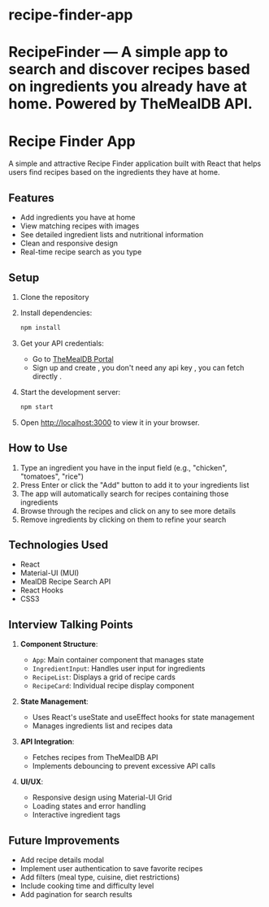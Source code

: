 # recipe-finder-app
RecipeFinder — A simple app to search and discover recipes based on ingredients you already have at home. Powered by TheMealDB API.
=======
# Recipe Finder App

A simple and attractive Recipe Finder application built with React that helps users find recipes based on the ingredients they have at home.

## Features

- Add ingredients you have at home
- View matching recipes with images
- See detailed ingredient lists and nutritional information
- Clean and responsive design
- Real-time recipe search as you type

## Setup

1. Clone the repository
2. Install dependencies:
   ```bash
   npm install
   ```
3. Get your API credentials:
   - Go to [TheMealDB Portal](https://developer.edamam.com/](https://www.themealdb.com/api.php))
   - Sign up and create , you don't need any api key , you can fetch directly .


4. Start the development server:
   ```bash
   npm start
   ```

5. Open [http://localhost:3000](http://localhost:3000) to view it in your browser.

## How to Use

1. Type an ingredient you have in the input field (e.g., "chicken", "tomatoes", "rice")
2. Press Enter or click the "Add" button to add it to your ingredients list
3. The app will automatically search for recipes containing those ingredients
4. Browse through the recipes and click on any to see more details
5. Remove ingredients by clicking on them to refine your search

## Technologies Used

- React
- Material-UI (MUI)
- MealDB Recipe Search API
- React Hooks
- CSS3

## Interview Talking Points

1. **Component Structure**:
   - `App`: Main container component that manages state
   - `IngredientInput`: Handles user input for ingredients
   - `RecipeList`: Displays a grid of recipe cards
   - `RecipeCard`: Individual recipe display component

2. **State Management**:
   - Uses React's useState and useEffect hooks for state management
   - Manages ingredients list and recipes data

3. **API Integration**:
   - Fetches recipes from TheMealDB API
   - Implements debouncing to prevent excessive API calls

4. **UI/UX**:
   - Responsive design using Material-UI Grid
   - Loading states and error handling
   - Interactive ingredient tags

## Future Improvements

- Add recipe details modal
- Implement user authentication to save favorite recipes
- Add filters (meal type, cuisine, diet restrictions)
- Include cooking time and difficulty level
- Add pagination for search results
